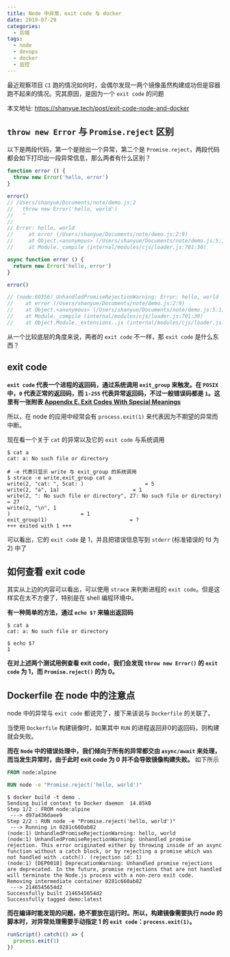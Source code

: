```yaml
---
title: Node 中异常，exit code 与 docker
date: 2019-07-29
categories:
  - 后端
tags:
  - node
  - devops
  - docker
  - 监控
---
```


最近观察项目 `CI` 跑的情况如何时，会偶尔发现一两个镜像虽然构建成功但是容器跑不起来的情况。究其原因，是因为一个 `exit code` 的问题

<!--more-->

本文地址: <https://shanyue.tech/post/exit-code-node-and-docker>

## `throw new Error` 与 `Promise.reject` 区别

以下是两段代码，第一个是抛出一个异常，第二个是 `Promise.reject`，两段代码都会如下打印出一段异常信息，那么两者有什么区别？

```javascript
function error () {
  throw new Error('hello, error')
}

error()
// /Users/shanyue/Documents/note/demo.js:2
//   throw new Error('hello, world')
//   ^
// 
// Error: hello, world
//     at error (/Users/shanyue/Documents/note/demo.js:2:9)
//     at Object.<anonymous> (/Users/shanyue/Documents/note/demo.js:5:1)
//     at Module._compile (internal/modules/cjs/loader.js:701:30)
```

```javascript
async function error () {
  return new Error('hello, error')
}

error()

// (node:60356) UnhandledPromiseRejectionWarning: Error: hello, world
//    at error (/Users/shanyue/Documents/note/demo.js:2:9)
//    at Object.<anonymous> (/Users/shanyue/Documents/note/demo.js:5:1)
//    at Module._compile (internal/modules/cjs/loader.js:701:30)
//    at Object.Module._extensions..js (internal/modules/cjs/loader.js:712:10)
```

从一个比较底层的角度来说，两者的 `exit code` 不一样，那 `exit code` 是什么东西？

## exit code

**`exit code` 代表一个进程的返回码，通过系统调用 `exit_group` 来触发。在 `POSIX` 中，`0` 代表正常的返回码，而 `1-255` 代表异常返回码，不过一般错误码都是 `1`。这里有一张附表 [Appendix E. Exit Codes With Special Meanings](http://www.tldp.org/LDP/abs/html/exitcodes.html)**

所以，在 node 的应用中经常会有 `process.exit(1)` 来代表因为不期望的异常而中断。

现在看一个关于 `cat` 的异常以及它的 `exit code` 与系统调用

```shell
$ cat a
cat: a: No such file or directory

# -e 代表只显示 write 与 exit_group 的系统调用
$ strace -e write,exit_group cat a
write(2, "cat: ", 5cat: )                    = 5
write(2, "a", 1a)                        = 1
write(2, ": No such file or directory", 27: No such file or directory) = 27
write(2, "\n", 1
)                       = 1
exit_group(1)                           = ?
+++ exited with 1 +++
```

可以看出，它的 `exit code` 是 1，并且把错误信息写到 `stderr` (标准错误的 fd 为2) 中了

## 如何查看 exit code

其实从上边的内容可以看出，可以使用 `strace` 来判断进程的 `exit code`。但是这样实在太不方便了，特别是在 shell 编程环境中。

**有一种简单的方法，通过 `echo $?` 来输出返回码**

```shell
$ cat a
cat: a: No such file or directory

$ echo $?
1
```

**在对上述两个测试用例查看 exit code，我们会发现 `throw new Error()` 的 `exit code` 为 1，而 `Promise.reject()` 的为 0。**

## Dockerfile 在 node 中的注意点

node 中的异常与 `exit code` 都说完了，接下来该说与 `Dockerfile` 的关联了。

当使用 `Dockerfile` 构建镜像时，如果其中 `RUN` 的进程返回非0的返回码，则构建就会失败。

**而在 `Node` 中的错误处理中，我们倾向于所有的异常都交由 `async/await` 来处理，而当发生异常时，由于此时 exit code 为 0 并不会导致镜像构建失败。** 如下所示

```Dockerfile
FROM node:alpine

RUN node -e "Promise.reject('hello, world')"
```

```shell
$ docker build -t demo .
Sending build context to Docker daemon  14.85kB
Step 1/2 : FROM node:alpine
 ---> d97a436daee9
Step 2/2 : RUN node -e "Promise.reject('hello, world')"
 ---> Running in 0281c660ab82
(node:1) UnhandledPromiseRejectionWarning: hello, world
(node:1) UnhandledPromiseRejectionWarning: Unhandled promise rejection. This error originated either by throwing inside of an async function without a catch block, or by rejecting a promise which was not handled with .catch(). (rejection id: 1)
(node:1) [DEP0018] DeprecationWarning: Unhandled promise rejections are deprecated. In the future, promise rejections that are not handled will terminate the Node.js process with a non-zero exit code.
Removing intermediate container 0281c660ab82
 ---> 2146545654d2
Successfully built 2146545654d2
Successfully tagged demo:latest
```

**而在编译时能发现的问题，绝不要放在运行时。所以，构建镜像需要执行 node 的脚本时，对异常处理需要手动指定 1 的 `exit code`：`process.exit(1)`。**

```javascript
runScript().catch(() => {
  process.exit(1)
})
```
